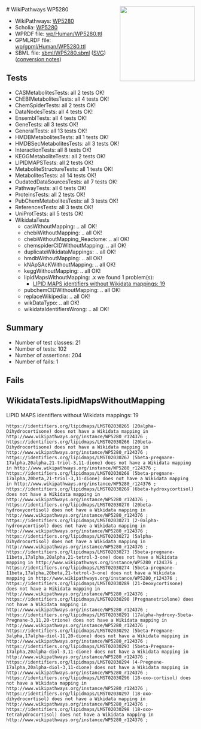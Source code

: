 <img style="float: right; width: 200px" src="../logo.png" />
# WikiPathways WP5280

* WikiPathways: [WP5280](https://identifiers.org/wikipathways:WP5280)
* Scholia: [WP5280](https://scholia.toolforge.org/wikipathways/WP5280)
* WPRDF file: [wp/Human/WP5280.ttl](../wp/Human/WP5280.ttl)
* GPMLRDF file: [wp/gpml/Human/WP5280.ttl](../wp/gpml/Human/WP5280.ttl)
* SBML file: [sbml/WP5280.sbml](../sbml/WP5280.sbml) ([SVG](../sbml/WP5280.svg)) ([conversion notes](../sbml/WP5280.txt))

## Tests
* CASMetabolitesTests: all 2 tests OK!
* ChEBIMetabolitesTests: all 4 tests OK!
* ChemSpiderTests: all 2 tests OK!
* DataNodesTests: all 4 tests OK!
* EnsemblTests: all 4 tests OK!
* GeneTests: all 3 tests OK!
* GeneralTests: all 13 tests OK!
* HMDBMetabolitesTests: all 1 tests OK!
* HMDBSecMetabolitesTests: all 3 tests OK!
* InteractionTests: all 8 tests OK!
* KEGGMetaboliteTests: all 2 tests OK!
* LIPIDMAPSTests: all 2 tests OK!
* MetaboliteStructureTests: all 1 tests OK!
* MetabolitesTests: all 14 tests OK!
* OudatedDataSourcesTests: all 7 tests OK!
* PathwayTests: all 6 tests OK!
* ProteinsTests: all 2 tests OK!
* PubChemMetabolitesTests: all 3 tests OK!
* ReferencesTests: all 3 tests OK!
* UniProtTests: all 5 tests OK!
* WikidataTests
    * casWithoutMapping: .. all OK!
    * chebiWithoutMapping: .. all OK!
    * chebiWithoutMapping_Reactome: .. all OK!
    * chemspiderCIDWithoutMapping: .. all OK!
    * duplicateWikidataMappings: .. all OK!
    * hmdbWithoutMapping: .. all OK!
    * kNApSAcKWithoutMapping: .. all OK!
    * keggWithoutMapping: .. all OK!
    * lipidMapsWithoutMapping: .x we found 1 problem(s):
        * [LIPID MAPS identifiers without Wikidata mappings: 19](#41c16d18)
    * pubchemCIDWithoutMapping: .. all OK!
    * replaceWikipedia: .. all OK!
    * wikDataTypo: .. all OK!
    * wikidataIdentifiersWrong: .. all OK!


## Summary

* Number of test classes: 21
* Number of tests: 102
* Number of assertions: 204
* Number of fails: 1

## Fails

<a name="41c16d18" />

## WikidataTests.lipidMapsWithoutMapping

LIPID MAPS identifiers without Wikidata mappings: 19
```
https://identifiers.org/lipidmaps/LMST02030265 (20alpha-Dihydrocortisone) does not have a Wikidata mapping in http://www.wikipathways.org/instance/WP5280_r124376 ; 
https://identifiers.org/lipidmaps/LMST02030266 (20beta-Dihydrocortisone) does not have a Wikidata mapping in http://www.wikipathways.org/instance/WP5280_r124376 ; 
https://identifiers.org/lipidmaps/LMST02030267 (5beta-pregnane-17alpha,20alpha,21-triol-3,11-dione) does not have a Wikidata mapping in http://www.wikipathways.org/instance/WP5280_r124376 ; 
https://identifiers.org/lipidmaps/LMST02030268 (5beta-pregnane-17alpha,20beta,21-triol-3,11-dione) does not have a Wikidata mapping in http://www.wikipathways.org/instance/WP5280_r124376 ; 
https://identifiers.org/lipidmaps/LMST02030269 (6beta-hydroxycortisol) does not have a Wikidata mapping in http://www.wikipathways.org/instance/WP5280_r124376 ; 
https://identifiers.org/lipidmaps/LMST02030270 (20beta-hydroxycortisol) does not have a Wikidata mapping in http://www.wikipathways.org/instance/WP5280_r124376 ; 
https://identifiers.org/lipidmaps/LMST02030271 (2-0alpha-hydroxycortisol) does not have a Wikidata mapping in http://www.wikipathways.org/instance/WP5280_r124376 ; 
https://identifiers.org/lipidmaps/LMST02030272 (5alpha-Dihydrocortisol) does not have a Wikidata mapping in http://www.wikipathways.org/instance/WP5280_r124376 ; 
https://identifiers.org/lipidmaps/LMST02030273 (5beta-pregnane-11beta,17alpha,20alpha,21-tetrol-3-one) does not have a Wikidata mapping in http://www.wikipathways.org/instance/WP5280_r124376 ; 
https://identifiers.org/lipidmaps/LMST02030274 (5beta-pregnane-11beta,17alpha,20beta,21-tetrol-3-one) does not have a Wikidata mapping in http://www.wikipathways.org/instance/WP5280_r124376 ; 
https://identifiers.org/lipidmaps/LMST02030289 (21-Deoxycortisone) does not have a Wikidata mapping in http://www.wikipathways.org/instance/WP5280_r124376 ; 
https://identifiers.org/lipidmaps/LMST02030290 (Pregnanetriolone) does not have a Wikidata mapping in http://www.wikipathways.org/instance/WP5280_r124376 ; 
https://identifiers.org/lipidmaps/LMST02030291 (17alpha-hydroxy-5beta-Pregnane-3,11,20-trione) does not have a Wikidata mapping in http://www.wikipathways.org/instance/WP5280_r124376 ; 
https://identifiers.org/lipidmaps/LMST02030292 (5beta-Pregnane-3alpha,17alpha-diol-11,20-dione) does not have a Wikidata mapping in http://www.wikipathways.org/instance/WP5280_r124376 ; 
https://identifiers.org/lipidmaps/LMST02030293 (5beta-Pregnane-17alpha,20alpha-diol-3,11-dione) does not have a Wikidata mapping in http://www.wikipathways.org/instance/WP5280_r124376 ; 
https://identifiers.org/lipidmaps/LMST02030294 (4-Pregnene-17alpha,20alpha-diol-3,11-dione) does not have a Wikidata mapping in http://www.wikipathways.org/instance/WP5280_r124376 ; 
https://identifiers.org/lipidmaps/LMST02030296 (18-oxo-cortisol) does not have a Wikidata mapping in http://www.wikipathways.org/instance/WP5280_r124376 ; 
https://identifiers.org/lipidmaps/LMST02030297 (18-oxo-dihydrocortisol) does not have a Wikidata mapping in http://www.wikipathways.org/instance/WP5280_r124376 ; 
https://identifiers.org/lipidmaps/LMST02030298 (18-oxo-tetrahydrocortisol) does not have a Wikidata mapping in http://www.wikipathways.org/instance/WP5280_r124376 ; 
```

